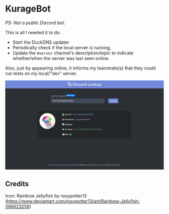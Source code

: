 # KurageBot

_PS: Not a public Discord bot._

This is all I needed it to do:
- Start the DuckDNS updater
- Periodically check if the local server is running,
- Update the `#server` channel's description/topic to indicate whether/when the server was last seen online.

Also, just by appearing online, it informs my teammate(s) that they could run tests on my local/"dev" server.

![Discord.id screenshot](discord.id--kuragebot.png)


## Credits

Icon: Rainbow Jellyfish by roxypotter13
(https://www.deviantart.com/roxypotter13/art/Rainbow-Jellyfish-596623256)
